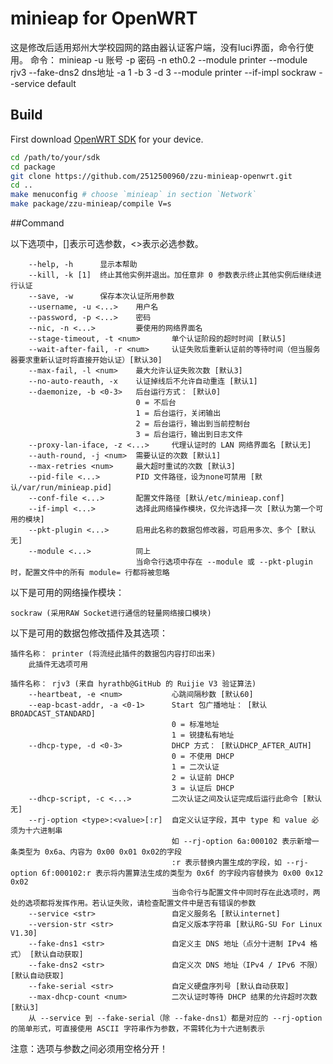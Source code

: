 
# minieap for OpenWRT

这是修改后适用郑州大学校园网的路由器认证客户端，没有luci界面，命令行使用。
命令： 
minieap -u 账号 -p 密码 -n eth0.2 --module printer --module rjv3  --fake-dns2 dns地址 -a 1 -b 3 -d 3 --module printer --if-impl sockraw --service default

## Build

First download [OpenWRT SDK](https://downloads.openwrt.org/) for your device.

```sh
cd /path/to/your/sdk
cd package
git clone https://github.com/2512500960/zzu-minieap-openwrt.git
cd ..
make menuconfig # choose `minieap` in section `Network`
make package/zzu-minieap/compile V=s


```
##Command

以下选项中，[]表示可选参数，<>表示必选参数。

        --help, -h      显示本帮助
        --kill, -k [1]  终止其他实例并退出。加任意非 0 参数表示终止其他实例后继续进行认证
        --save, -w      保存本次认证所用参数
        --username, -u <...>    用户名
        --password, -p <...>    密码
        --nic, -n <...>         要使用的网络界面名
        --stage-timeout, -t <num>       单个认证阶段的超时时间 [默认5]
        --wait-after-fail, -r <num>     认证失败后重新认证前的等待时间（但当服务器要求重新认证时将直接开始认证）[默认30]
        --max-fail, -l <num>    最大允许认证失败次数 [默认3]
        --no-auto-reauth, -x    认证掉线后不允许自动重连 [默认1]
        --daemonize, -b <0-3>   后台运行方式： [默认0]
                                0 = 不后台
                                1 = 后台运行，关闭输出
                                2 = 后台运行，输出到当前控制台
                                3 = 后台运行，输出到日志文件
        --proxy-lan-iface, -z <...>     代理认证时的 LAN 网络界面名 [默认无]
        --auth-round, -j <num>  需要认证的次数 [默认1]
        --max-retries <num>     最大超时重试的次数 [默认3]
        --pid-file <...>        PID 文件路径，设为none可禁用 [默认/var/run/minieap.pid]
        --conf-file <...>       配置文件路径 [默认/etc/minieap.conf]
        --if-impl <...>         选择此网络操作模块，仅允许选择一次 [默认为第一个可用的模块]
        --pkt-plugin <...>      启用此名称的数据包修改器，可启用多次、多个 [默认无]
        --module <...>          同上
                                当命令行选项中存在 --module 或 --pkt-plugin 时，配置文件中的所有 module= 行都将被忽略

以下是可用的网络操作模块：

    sockraw (采用RAW Socket进行通信的轻量网络接口模块)

以下是可用的数据包修改插件及其选项：

    插件名称： printer (将流经此插件的数据包内容打印出来)
        此插件无选项可用

    插件名称： rjv3 (来自 hyrathb@GitHub 的 Ruijie V3 验证算法)
        --heartbeat, -e <num>           心跳间隔秒数 [默认60]
        --eap-bcast-addr, -a <0-1>      Start 包广播地址： [默认BROADCAST_STANDARD]
                                        0 = 标准地址
                                        1 = 锐捷私有地址
        --dhcp-type, -d <0-3>           DHCP 方式： [默认DHCP_AFTER_AUTH]
                                        0 = 不使用 DHCP
                                        1 = 二次认证
                                        2 = 认证前 DHCP
                                        3 = 认证后 DHCP
        --dhcp-script, -c <...>         二次认证之间及认证完成后运行此命令 [默认无]
        --rj-option <type>:<value>[:r]  自定义认证字段，其中 type 和 value 必须为十六进制串
                                        如 --rj-option 6a:000102 表示新增一条类型为 0x6a、内容为 0x00 0x01 0x02的字段
                                        :r 表示替换内置生成的字段，如 --rj-option 6f:000102:r 表示将内置算法生成的类型为 0x6f 的字段内容替换为 0x00 0x12 0x02
                                        当命令行与配置文件中同时存在此选项时，两处的选项都将发挥作用。若认证失败，请检查配置文件中是否有错误的参数
        --service <str>                 自定义服务名 [默认internet]
        --version-str <str>             自定义版本字符串 [默认RG-SU For Linux V1.30]
        --fake-dns1 <str>               自定义主 DNS 地址（点分十进制 IPv4 格式） [默认自动获取]
        --fake-dns2 <str>               自定义次 DNS 地址（IPv4 / IPv6 不限） [默认自动获取]
        --fake-serial <str>             自定义硬盘序列号 [默认自动获取]
        --max-dhcp-count <num>          二次认证时等待 DHCP 结果的允许超时次数 [默认3]
        从 --service 到 --fake-serial（除 --fake-dns1）都是对应的 --rj-option 的简单形式，可直接使用 ASCII 字符串作为参数，不需转化为十六进制表示

注意：选项与参数之间必须用空格分开！
